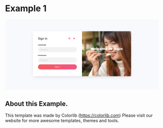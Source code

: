 # Example 1

![Banner](images/_example1_.png)

## About this Example.

This template was made by Colorlib (https://colorlib.com)
Please visit our website for more awesome templates, themes and tools. 
